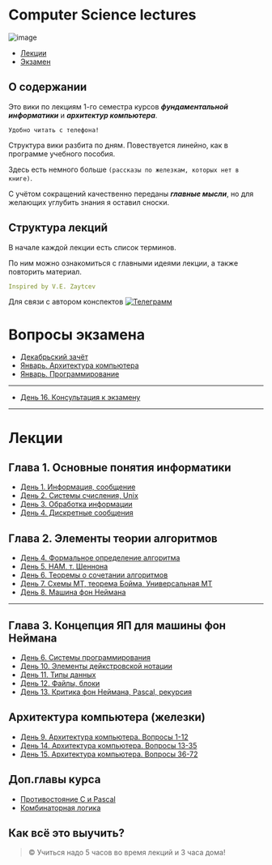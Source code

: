 # Computer Science lectures

![image](https://user-images.githubusercontent.com/113284506/210866918-eb4c6f09-25e2-411f-833c-2d9ff4cf6181.png)


* [Лекции](#lections)
* [Экзамен](#exam)

## О содержании

Это вики по лекциям 1-го семестра курсов ***фундаментальной информатики*** и ***архитектур компьютера***.

`Удобно читать с телефона!`

Структура вики разбита по дням. Повествуется линейно, как в программе учебного пособия.

Здесь есть немного больше `(рассказы по железкам, которых нет в книге)`.

С учётом сокращений качественно переданы ***главные мысли***, но для желающих углубить знания я оставил сноски.

## Структура лекций

В начале каждой лекции есть список терминов.

По ним можно ознакомиться с главными идеями лекции, а также повторить материал.

```yaml
Inspired by V.E. Zaytcev
```

Для связи с автором конспектов [![Телеграмм](https://img.shields.io/badge/Пиши-В%20Telegram-0088cc)](https://t.me/hukumkass)

<a name="exam"></a>

# Вопросы экзамена

- [Декабрьский зачёт](/1sem/december_zachet.md)
- [Январь. Архитектура компьютера](/1sem/exam_zhelezo.md)
- [Январь. Программирование](/1sem/exam_proga.md)

***

- [День 16. Консультация к экзамену](/1sem/day16.md)

***

<a name="lections"></a>

# Лекции


## Глава 1. Основные понятия информатики

- [День 1. Информация, сообщение](/1sem/day1.md)
- [День 2. Системы счисления, Unix](/1sem/day2.md)
- [День 3. Обработка информации](/1sem/day3.md)
- [День 4. Дискретные сообщения](/1sem/day4_1.md)

## Глава 2. Элементы теории алгоритмов
- [День 4. Формальное определение алгоритма](/1sem/day4_2.md)
- [День 5. НАМ, т. Шеннона](/1sem/day5.md)
- [День 6. Теоремы о сочетании алгоритмов](/1sem/day6_1.md)
- [День 7. Схемы МТ, теорема Бойма, Универсальная МТ](/1sem/day7.md)
- [День 8. Машина фон Неймана](/1sem/day8.md)

***

## Глава 3. Концепция ЯП для машины фон Неймана
- [День 6. Системы программирования](/1sem/day6_2.md)
- [День 10. Элементы дейкстровской нотации](/1sem/day10.md) 
- [День 11. Типы данных](/1sem/day11.md)
- [День 12. Файлы, блоки](/1sem/day12.md)
- [День 13. Критика фон Неймана, Pascal, рекурсия](/1sem/day13.md)

## Архитектура компьютера (железки)
- [День 9. Архитектура компьютера. Вопросы 1-12](/1sem/day9.md)
- [День 14. Архитектура компьютера. Вопросы 13-35](/1sem/day14.md)
- [День 15. Архитектура компьютера. Вопросы 36-72](/1sem/day15.md)

## Доп.главы курса 
- [Противостояние C и Pascal](/1sem/c_and_pascal.md)
- [Комбинаторная логика](/1sem/combinatorical_logic.md)

## Как всё это выучить?

> © Учиться надо 5 часов во время лекций и 3 часа дома!
